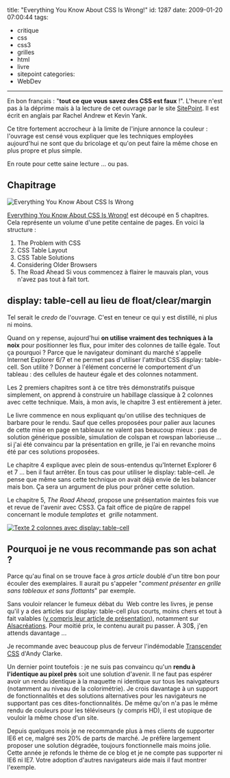 title: "Everything You Know About CSS Is Wrong!"
id: 1287
date: 2009-01-20 07:00:44
tags:
- critique
- css
- css3
- grilles
- html
- livre
- sitepoint
categories:
- WebDev

---

En bon français : "**tout ce que vous savez des CSS est faux** !". L'heure n'est pas à la déprime mais à la lecture de cet ouvrage par le site [SitePoint](http://sitepoint.com). Il est écrit en anglais par Rachel Andrew et Kevin Yank.

Ce titre fortement accrocheur à la limite de l'injure annonce la couleur : l'ouvrage est censé vous expliquer que les techniques employées aujourd'hui ne sont que du bricolage et qu'on peut faire la même chose en plus propre et plus simple.

En route pour cette saine lecture ... ou pas.
<!--more-->

## Chapitrage

![Everything You Know About CSS Is Wrong](/images/2009/01/everything-you-know-about-css-is-wrong.jpg "Everything You Know About CSS Is Wrong")

[Everything You Know About CSS Is Wrong!](http://www.sitepoint.com/books/csswrong1/) est découpé en 5 chapitres. Cela représente un volume d'une petite centaine de pages. En voici la structure :

1.  The Problem with CSS
2.  CSS Table Layout
3.  CSS Table Solutions
4.  Considering Older Browsers
5.  The Road Ahead
Si vous commencez à flairer le mauvais plan, vous n'avez pas tout à fait tort.

## display: table-cell au lieu de float/clear/margin

Tel serait le _credo_ de l'ouvrage. C'est en teneur ce qui y est distillé, ni plus ni moins.

Quand on y repense, aujourd'hui **on utilise vraiment des techniques à la noix** pour positionner les flux, pour imiter des colonnes de taille égale. Tout ça pourquoi ? Parce que le navigateur dominant du marché s'appelle Internet Explorer 6/7 et ne permet pas d'utiliser l'attribut CSS display: table-cell.
Son utilité ? Donner à l'élément concerné le comportement d'un tableau : des cellules de hauteur égale et des colonnes notamment.

Les 2 premiers chapitres sont à ce titre très démonstratifs puisque simplement, on apprend à construire un habillage classique à 2 colonnes avec cette technique. Mais, à mon avis, le chapitre 3 est entièrement à jeter.

Le livre commence en nous expliquant qu'on utilise des techniques de barbare pour le rendu. Sauf que celles proposées pour palier aux lacunes de cette mise en page en tableaux ne valent pas beaucoup mieux : pas de solution générique possible, simulation de colspan et rowspan laborieuse ... si j'ai été convaincu par la présentation en grille, je l'ai en revanche moins été par ces solutions proposées.

Le chapitre 4 explique avec plein de sous-entendus qu'Internet Explorer 6 et 7 ... ben il faut arrêter. En tous cas pour utiliser le display: table-cell. Je pense que même sans cette technique on avait déjà envie de les balancer mais bon. Ça sera un argument de plus pour prôner cette solution.

Le chapitre 5, _The Road Ahead_, propose une présentation maintes fois vue et revue de l'avenir avec CSS3\. Ça fait office de piqûre de rappel concernant le module _templates_ et  _grille_ notamment.

[![Texte 2 colonnes avec display: table-cell](/images/2009/01/txt-2cols.png "Texte 2 colonnes avec display: table-cell")](http://css.alsacreations.com/xmedia/exemples/display/txt-2cols.png)

## Pourquoi je ne vous recommande pas son achat ?

Parce qu'au final on se trouve face à _gros article_ doublé d'un titre bon pour écouler des exemplaires. Il aurait pu s'appeler "_comment présenter en grille sans tableaux et sans flottants_" par exemple.

Sans vouloir relancer le fumeux débat du  Web contre les livres, je pense qu'il y a des articles sur display: table-cell plus courts, moins chers et tout à fait valables ([y compris leur article de présentation](http://www.digital-web.com/articles/everything_you_know_about_CSS_Is_wrong/)), notamment sur [Alsacréations](http://css.alsacreations.com/Faire-une-mise-en-page-sans-tableaux/Mise-en-page-CSS-avancee-grace-a-la-propriete-display).
Pour moitié prix, le contenu aurait pu passer. À 30$, j'en attends davantage ...

Je recommande avec beaucoup plus de ferveur l'indémodable [Transcender CSS](https://oncletom.io/2007/12/11/critique-transcender-css-sublimez-design-web/) d'Andy Clarke.

Un dernier point toutefois : je ne suis pas convaincu qu'un **rendu à l'identique au pixel près** soit une solution d'avenir. Il ne faut pas espérer avoir un rendu identique à la maquette ni identique sur tous les naivgateurs (notamment au niveau de la colorimétrie). Je crois davantage à un support de fonctionnalités et des solutions alternatives pour les navigateurs ne supportant pas ces dites-fonctionnalités. De même qu'on n'a pas le même rendu de couleurs pour les téléviseurs (y compris HD), il est utopique de vouloir la même chose d'un site.

Depuis quelques mois je ne recommande plus à mes clients de supporter IE6 et ce, malgré ses 20% de parts de marché. Je préfère largement proposer une solution dégradée, toujours fonctionnelle mais moins jolie.
Cette année je refonds le thème de ce blog et je ne compte pas supporter ni IE6 ni IE7\. Votre adoption d'autres navigateurs aide mais il faut montrer l'exemple.